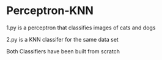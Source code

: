 # Perceptron-KNN
1.py is a perceptron that classifies images of cats and dogs

2.py is a KNN classifer for the same data set

Both Classifiers have been built from scratch
